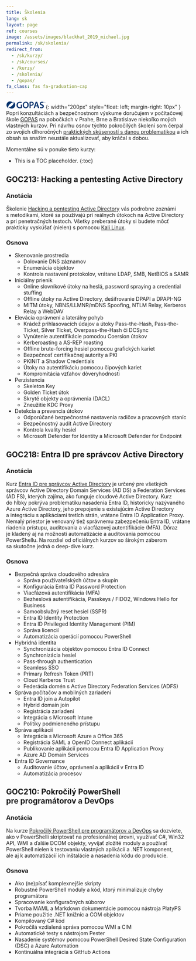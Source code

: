 ```yaml
---
title: Školenia
lang: sk
layout: page
ref: courses
image: /assets/images/blackhat_2019_michael.jpg
permalink: /sk/skolenia/
redirect_from:
  - /sk/kurzy/
  - /sk/courses/
  - /kurzy/
  - /skolenia/
  - /gopas/
fa_class: fas fa-graduation-cap
---
```


![Logo GOPAS](/assets/images/gopas-logo.svg){: width="200px" style="float: left; margin-right: 10px" } Popri konzultáciách a&nbsp;bezpečnostnom výskume doručujem v&nbsp;počítačovej škole [GOPAS](https://www.gopas.cz/) na&nbsp;pobočkách v&nbsp;Prahe, Brne a&nbsp;Bratislave niekoľko mojich vlastných kurzov. Pri návrhu osnov týchto pokročilých školení som čerpal zo svojich dlhoročných [praktických skúseností s&nbsp;danou problematikou](/sk/projekty/) a&nbsp;ich obsah sa&nbsp;snažím neustále aktualizovať, aby kráčal s&nbsp;dobou.

Momentálne sú v&nbsp;ponuke tieto kurzy:

* This is a TOC placeholder.
{:toc}

## GOC213: Hacking a&nbsp;pentesting Active Directory

### Anotácia

Školenie [Hacking a&nbsp;pentesting Active Directory](https://www.gopas.cz/windows-server-hacking-and-pentesting-active-directory_goc213) vás podrobne zoznámi s&nbsp;metodikami, ktoré sa používajú pri reálnych útokoch na&nbsp;Active Directory a&nbsp;pri penetračných testoch. Všetky preberané útoky si&nbsp;budete môcť prakticky vyskúšať (nielen) s&nbsp;pomocou [Kali Linux](https://www.kali.org/).

### Osnova

- Skenovanie prostredia
  - Dolovanie DNS záznamov
  - Enumerácia objektov
  - Kontrola nastavení protokolov, vrátane LDAP, SMB, NetBIOS a&nbsp;SAMR
- Iniciálny prienik
  - Online slovníkové útoky na heslá, password spraying a credential stuffing
  - Offline útoky na Active Directory, dešifrovanie DPAPI a DPAPI-NG
  - MITM útoky, NBNS/LLMNR/mDNS Spoofing, NTLM Relay, Kerberos Relay a WebDAV
- Elevácia oprávnení a laterálny pohyb
  - Krádež prihlasovacích údajov a útoky Pass-the-Hash, Pass-the-Ticket, Silver Ticket, Overpass-the-Hash či DCSync
  - Vynútenie autentifikácie pomodou Coersion útokov
  - Kerberoasting a AS-REP roasting
  - Offline brute-forcing hesiel pomocou grafických kariet
  - Bezpečnosť certifikačnej autority a PKI
  - PKINIT a Shadow Credentials
  - Útoky na autentifikáciu pomocou čipových kariet
  - Kompromitácia vzťahov dôveryhodnosti
- Perzistencia
  - Skeleton Key
  - Golden Ticket útok
  - Skryté objekty a oprávnenia (DACL)
  - Zneužitie KDC Proxy
- Detekcia a prevencia útokov
  - Odporúčané bezpečnostné nastavenia radičov a pracovných staníc
  - Bezpečnostný audit Active Directory
  - Kontrola kvality hesiel
  - Microsoft Defender for Identity a Microsoft Defender for Endpoint

## GOC218: Entra ID pre&nbsp;správcov Active Directory

### Anotácia

Kurz [Entra ID pre&nbsp;správcov Active Directory](https://www.gopas.cz/microsoft-365-azure-active-directory-pro-spravce-active-directory_goc218)
je určený pre&nbsp;všetkých správcov Active Directory Domain Services (AD DS) a&nbsp;Federation Services (AD FS), kterých zajíma, ako funguje cloudové Active Directory. Kurz do&nbsp;hĺbky pokrýva problematiku nasadenia Entra ID, historicky nazývaného Azure Active Directory, jeho prepojenie s&nbsp;existujúcim Active Directory a&nbsp;integráciu s&nbsp;aplikáciami tretích strán, vrátane Entra ID Application Proxy. Nemalý priestor je&nbsp;venovaný tiež správnemu zabezpečeniu Entra ID, vrátane riadenia prístupu, auditovania a&nbsp;viacfázovej autentifikácie (MFA). Dôraz je&nbsp;kladený aj&nbsp;na&nbsp;možnosti automatizácie a&nbsp;auditovania pomocou PowerShellu. Na&nbsp;rozdiel od&nbsp;oficiálnych kurzov so&nbsp;širokým záberom sa&nbsp;skutočne jedná o&nbsp;deep-dive kurz.

### Osnova

- Bezpečná správa cloudového adresára
  - Správa používateľských účtov a skupín
  - Konfigurácia Entra ID Password Protection
  - Viacfázová autentifikácia (MFA)
  - Bezheslová autentifikácia, Passkeys / FIDO2, Windows Hello for Business
  - Samoobslužný reset hesiel (SSPR)
  - Entra ID Identity Protection
  - Entra ID Privileged Identity Management (PIM)
  - Správa licencií
  - Automatizácia operácií pomocou PowerShell
- Hybridná identita
  - Synchronizácia objektov pomocou Entra ID Connect
  - Synchronizácia hesiel
  - Pass-through authentication
  - Seamless SSO
  - Primary Refresh Token (PRT)
  - Cloud Kerberos Trust
  - Federácia domén s&nbsp;Active Directory Federation Services (ADFS)
- Správa počítačov a&nbsp;mobilných zariadení
  - Entra ID join a&nbsp;Autopilot
  - Hybrid domain join
  - Registrácia zariadení
  - Integrácia s Microsoft Intune
  - Politiky podmieneného prístupu
- Správa aplikácií
  - Integrácia s&nbsp;Microsoft Azure a&nbsp;Office 365
  - Registrácia SAML a OpenID Connect aplikácií
  - Publikovanie aplikácií pomocou Entra ID Application Proxy
  - Azure AD Domain Services
- Entra ID Governance
  - Auditovanie účtov, oprávnení a&nbsp;aplikácií v&nbsp;Entra&nbsp;ID
  - Automatizácia procesov

## GOC210: Pokročilý PowerShell pre&nbsp;programátorov a&nbsp;DevOps

### Anotácia

Na kurze [Pokročilý PowerShell pre&nbsp;programátorov a&nbsp;DevOps](https://www.gopas.cz/pokrocily-powershell-pro-programatory-a-devops_goc210) sa&nbsp;dozviete, ako v&nbsp;PowerShelli skriptovať na&nbsp;profesionálnej úrovni, využívať C#, Win32 API, WMI a&nbsp;ďalšie DCOM objekty, vyvíjať zložité moduly a&nbsp;používať PowerShell nielen k&nbsp;testovaniu vlastných aplikácií a&nbsp;.NET komponent, ale&nbsp;aj&nbsp;k&nbsp;automatizácií ich inštalácie a&nbsp;nasadenia kódu do&nbsp;produkcie.

### Osnova

- Ako (ne)písať komplexnejšie skripty
- Robustné PowerShell moduly a&nbsp;kód, ktorý minimalizuje chyby programátora
- Spracovanie konfiguračných súborov
- Tvorba MAML a Markdown dokumentácie pomocou nástroja PlatyPS
- Priame použitie .NET knižníc a&nbsp;COM objektov
- Kompilovaný C# kód
- Pokročilá vzdialená správa pomocou WMI a&nbsp;CIM
- Automatické testy s nástrojom Pester
- Nasadenie systémov pomocou PowerShell Desired State Configuration (DSC) a&nbsp;Azure Automation
- Kontinuálna integrácia s GitHub Actions
